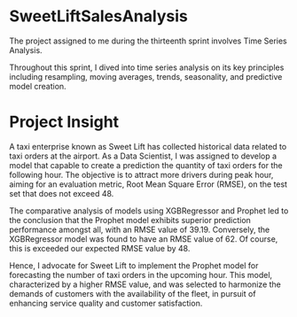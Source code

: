 # SweetLiftSalesAnalysis

The project assigned to me during the thirteenth sprint involves Time Series Analysis.

Throughout this sprint, I dived into time series analysis on its key principles including resampling, moving averages, trends, seasonality, and predictive model creation.

# **Project Insight**

A taxi enterprise known as Sweet Lift has collected historical data related to taxi orders at the airport. As a Data Scientist, I was assigned to develop a model that capable to create a prediction the quantity of taxi orders for the following hour. The objective is to attract more drivers during peak hour, aiming for an evaluation metric, Root Mean Square Error (RMSE), on the test set that does not exceed 48.

The comparative analysis of models using XGBRegressor and Prophet led to the conclusion that the Prophet model exhibits superior prediction performance amongst all, with an RMSE value of 39.19. Conversely, the XGBRegressor model was found to have an RMSE value of 62. Of course, this is exceeded our expected RMSE value by 48.

Hence, I advocate for Sweet Lift to implement the Prophet model for forecasting the number of taxi orders in the upcoming hour. This model, characterized by a higher RMSE value, and was selected to harmonize the demands of customers with the availability of the fleet, in pursuit of enhancing service quality and customer satisfaction.
